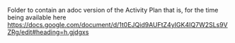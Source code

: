 Folder to contain an adoc version of the Activity Plan that is, for the time being available here <https://docs.google.com/document/d/1t0EJQid9AUFtZ4yIGK4IQ7W2SLs9VZRg/edit#heading=h.gjdgxs>
